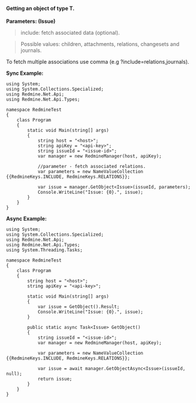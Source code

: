#### Getting an object of type T. ####

**Parameters: (Issue)**

> include: fetch associated data (optional).

> Possible values: children, attachments, relations, changesets and journals.

To fetch multiple associations use comma (e.g ?include=relations,journals).

**Sync Example:**
```
using System;
using System.Collections.Specialized;
using Redmine.Net.Api;
using Redmine.Net.Api.Types;

namespace RedmineTest
{
    class Program
    {
        static void Main(string[] args)
        {
            string host = "<host>";
            string apiKey = "<api-key>";
            string issueId = "<issue-id>";
            var manager = new RedmineManager(host, apiKey);

            //parameter - fetch associated relations.
            var parameters = new NameValueCollection {{RedmineKeys.INCLUDE, RedmineKeys.RELATIONS}};
      
            var issue = manager.GetObject<Issue>(issueId, parameters);
            Console.WriteLine("Issue: {0}.", issue);
        }
    }
}
```

**Async Example:**
```
using System;
using System.Collections.Specialized;
using Redmine.Net.Api;
using Redmine.Net.Api.Types;
using System.Threading.Tasks;

namespace RedmineTest
{
    class Program
    {
        string host = "<host>";
        string apiKey = "<api-key>";

        static void Main(string[] args)
        {
            var issue = GetObject().Result;
            Console.WriteLine("Issue: {0}.", issue);
        }

        public static async Task<Issue> GetObject()
        {
            string issueId = "<issue-id>";
            var manager = new RedmineManager(host, apiKey);

            var parameters = new NameValueCollection {{RedmineKeys.INCLUDE, RedmineKeys.RELATIONS}};
      
            var issue = await manager.GetObjectAsync<Issue>(issueId, null);
            return issue;
        }
    }
}
```